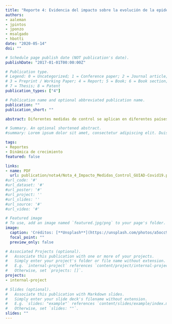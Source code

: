 ```yaml
---
title: "Reporte 4: Evidencia del impacto sobre la evolución de la epidemia de algunas medidas de control"
authors:
- aaleman
- jpintos
- jponzo
- msalgado
- hbotti
date: "2020-05-14"
doi: ""

# Schedule page publish date (NOT publication's date).
publishDate: "2017-01-01T00:00:00Z"

# Publication type.
# Legend: 0 = Uncategorized; 1 = Conference paper; 2 = Journal article;
# 3 = Preprint / Working Paper; 4 = Report; 5 = Book; 6 = Book section;
# 7 = Thesis; 8 = Patent
publication_types: ["4"]

# Publication name and optional abbreviated publication name.
publication: ""
publication_short: ""

abstract: Diferentes medidas de control se aplican en diferentes países para interrumpir o disminuir al máximo la transmisión del virus causante de COVID-19. Se aplican con diferente intensidad y en diferentes momentos de la evolución de la epidemia, y uno de sus objetivos principales es evitar el desborde de los servicios de salud provocado por un incremento acelerado de casos graves. La evidencia existente muestra que una combinación de diversas medidas de aislamiento y distanciamiento físico reducen de manera marcada la transmisión del virus. La mayoría de las estimaciones del impacto tiene un alto grado de imprecisión, y es muy difícil cuantificar la contribución de cada una de las medidas dado que en general se ha aplicado una combinación de las mismas. Una de las intervenciones más eficaces es la identificación y cuarentena temprana de contactos, que podría evitar 44% a 81% de nuevos casos y 31% a 63% de todas las muertes. [Descargar reporte completo (PDF)](Nota_4_Impacto_Medidas_Control_GUIAD-Covid19.pdf)

# Summary. An optional shortened abstract.
#summary: Lorem ipsum dolor sit amet, consectetur adipiscing elit. Duis posuere tellus ac convallis placerat. Proin tincidunt magna sed ex sollicitudin condimentum.

tags:
- Reportes
- Dinámica de crecimiento
featured: false

links:
- name: PDF
  url: publication/nota4/Nota_4_Impacto_Medidas_Control_GUIAD-Covid19.pdf
#url_code: '#'
#url_dataset: '#'
#url_poster: '#'
#url_project: ''
#url_slides: ''
#url_source: '#'
#url_video: '#'

# Featured image
# To use, add an image named `featured.jpg/png` to your page's folder. 
image:
  caption: 'Créditos: [**Unsplash**](https://unsplash.com/photos/a5occ9e7J7Y)' 
  focal_point: ""
  preview_only: false

# Associated Projects (optional).
#   Associate this publication with one or more of your projects.
#   Simply enter your project's folder or file name without extension.
#   E.g. `internal-project` references `content/project/internal-project/index.md`.
#   Otherwise, set `projects: []`.
projects:
- internal-project

# Slides (optional).
#   Associate this publication with Markdown slides.
#   Simply enter your slide deck's filename without extension.
#   E.g. `slides: "example"` references `content/slides/example/index.md`.
#   Otherwise, set `slides: ""`.
slides: ""
---
```


